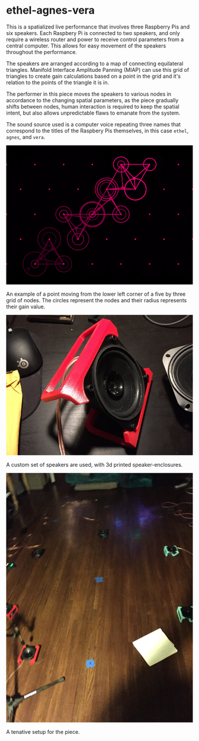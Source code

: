 # ethel-agnes-vera

This is a spatialized live performance that involves three Raspberry Pis and six speakers. Each Raspbery Pi is connected to two speakers, and only require a wireless router and power to receive control parameters from a central computer. This allows for easy movement of the speakers throughout the performance.

The speakers are arranged according to a map of connecting equilateral triangles. Manifold Interface Amplitude Panning (MIAP) can use this grid of triangles to create gain calculations based on a point in the grid and it's relation to the points of the triangle it is in.

The performer in this piece moves the speakers to various nodes in accordance to the changing spatial parameters, as the piece gradually shifts between nodes, human interaction is required to keep the spatial intent, but also allows unpredictable flaws to emanate from the system.

The sound source used is a computer voice repeating three names that correspond to the titles of the Raspbery Pis themselves, in this case `ethel`, `agnes`, and `vera`.


![miap](miap-image.png)

An example of a point moving from the lower left corner of a five by three grid of nodes. The circles represent the nodes and their radius represents their gain value.

![speaker-enclosure](speaker-enclosure-image.jpg)

A custom set of speakers are used, with 3d printed speaker-enclosures.

![node-grid](node-grid.jpg)

A tenative setup for the piece.
